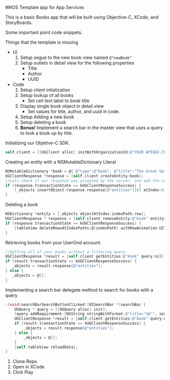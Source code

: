 ##iOS Template app for App Services

This is a basic Books app that will be built using Objective-C, XCode, and StoryBoards.

Some important point code snippets.

Things that the template is missing

* UI
    1. Setup segue to the new book view named `@"newBook"`
    2. Setup outlets in detail view for the following properties
        * Title
        * Author
        * UUID
* Code
    1. Setup client intialization
    2. Setup lookup of all books
        * Set cell text label to book title
    3. Display single book object in detail view
        * Set values for title, author, and uuid in code.
    4. Setup Adding a new book
    5. Setup deleting a book
    6. **Bonus!** Implement a search bar in the master view that uses a query to look a book up by title.



Initializing our Objetive-C SDK.

```objective-c
self.client = [[UGClient alloc] initWithOrganizationId:@"YOUR APIGEE.COM USERNAME" withApplicationID:@"sandbox"];
```
Creating an entity with a NSMutableDictionary Literal

```objective-c
NSMutableDictionary *book = @{ @"type":@"book", @"title":"The Great Gatsby", @"author":@"Fitzgerald"}; 
UGClientResponse *response = [self.client createEntity:book];
//Lets check if our response was accepted by the server, and add the created object to a collection called _objects
if (response.transactionState == kUGClientResponseSuccess) {
    [_objects insertObject:response.response[@"entities"][0] atIndex:0];
}
```
Deleting a book

```objective-c
NSDictionary *entity = [_objects objectAtIndex:indexPath.row];
UGClientResponse * response = [self.client removeEntity:@"book" entityID:entity[@"uuid"]];
if (response.transactionState == kUGClientResponseSuccess) {
    [tableView deleteRowsAtIndexPaths:@[indexPath] withRowAnimation:UITableViewRowAnimationFade];
}
```
Retrieving books from your UserGrid account.
```objective-c
//Getting all of your books without a filtering query.
UGClientResponse *result = [self.client getEntities:@"book" query:nil];
if (result.transactionState == kUGClientResponseSuccess) {
   _objects = result.response[@"entities"];
} else {
   _objects = @[];
}
```

Implementing a search bar delegate method to search for books with a query
```objective-c
-(void)searchBarSearchButtonClicked:(UISearchBar *)searchBar {
    UGQuery * query = [[UGQuery alloc] init];
    [query addRequirement:[NSString stringWithFormat:@"title='%@'", searchBar.text]];
    UGClientResponse *result = [self.client getEntities:@"book" query:query];
    if (result.transactionState == kUGClientResponseSuccess) {
        _objects = result.response[@"entities"];
    } else {
        _objects = @[];
    }
    [self.tableView reloadData];
}
```

1. Clone Repo
2. Open in XCode
3. Click Play
